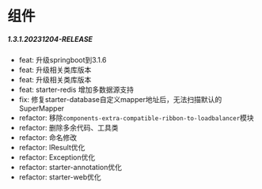 # 组件

##### 1.3.1.20231204-RELEASE

* feat: 升级springboot到3.1.6
* feat: 升级相关类库版本
* feat: 升级相关类库版本
* feat: starter-redis 增加多数据源支持
* fix: 修复starter-database自定义mapper地址后，无法扫描默认的SuperMapper
* refactor: 移除`components-extra-compatible-ribbon-to-loadbalancer`模块
* refactor: 删除多余代码、工具类
* refactor: 命名修改
* refactor: IResult优化
* refactor: Exception优化
* refactor: starter-annotation优化
* refactor: starter-web优化
